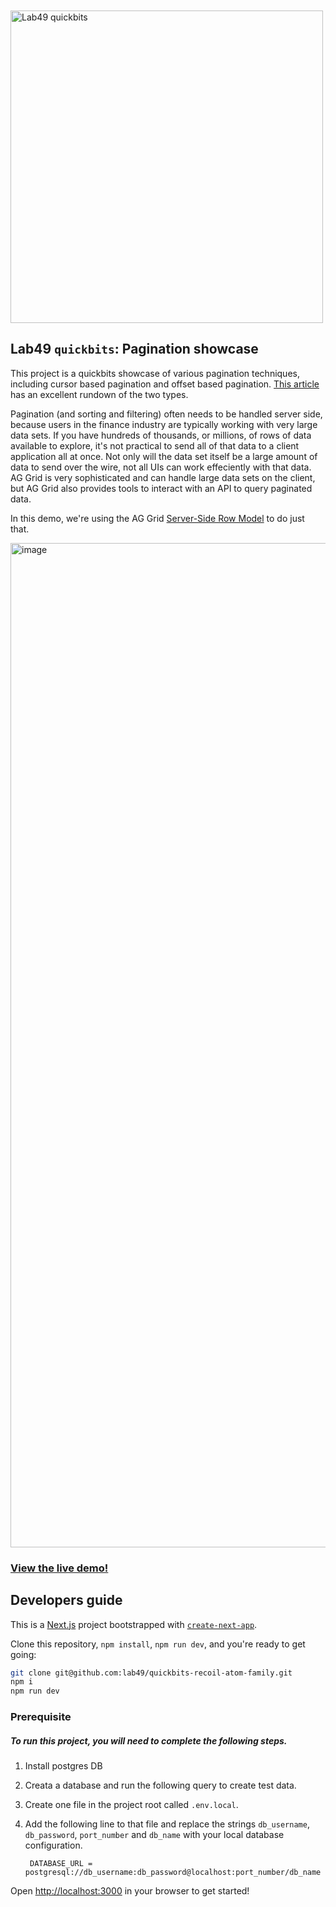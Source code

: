 <br />
<br />

<img src="https://user-images.githubusercontent.com/97474840/196573601-19e57d9f-0498-48a6-b8ce-3a44f3f036c0.png" width="500" alt="Lab49 quickbits" />

<br />

## Lab49 `quickbits`: Pagination showcase
This project is a quickbits showcase of various pagination techniques, including cursor based pagination and offset based pagination. [This article](https://dev.to/appwrite/this-is-why-you-should-use-cursor-pagination-4nh5) has an excellent rundown of the two types.

Pagination (and sorting and filtering) often needs to be handled server side, because users in the finance industry are typically working with very large data sets. If you have hundreds of thousands, or millions, of rows of data available to explore, it's not practical to send all of that data to a client application all at once. Not only will the data set itself be a large amount of data to send over the wire, not all UIs can work effeciently with that data. AG Grid is very sophisticated and can handle large data sets on the client, but AG Grid also provides tools to interact with an API to query paginated data.

In this demo, we're using the AG Grid [Server-Side Row Model](https://ag-grid.com/react-data-grid/server-side-model/) to do just that.

<img width="1607" alt="image" src="https://user-images.githubusercontent.com/63244584/207623331-26d9f0da-a618-4366-b1c6-ad085a15a5d9.png">

### [View the live demo!](https://quickbits-pagination-showcase.vercel.app/)

## Developers guide

This is a [Next.js](https://nextjs.org/) project bootstrapped with [`create-next-app`](https://github.com/vercel/next.js/tree/canary/packages/create-next-app).

Clone this repository, `npm install`, `npm run dev`, and you're ready to get going:

```bash
git clone git@github.com:lab49/quickbits-recoil-atom-family.git
npm i
npm run dev
```

### Prerequisite

##### To run this project, you will need to complete the following steps.

1. Install postgres DB
2. Creata a database and run the following query to create test data.
3. Create one file in the project root called `.env.local`.
4. Add the following line to that file and replace the strings `db_username`, `db_password`, `port_number` and `db_name` with your local database configuration.
        
        DATABASE_URL = postgresql://db_username:db_password@localhost:port_number/db_name


Open [http://localhost:3000](http://localhost:3000) in your browser to get started!

